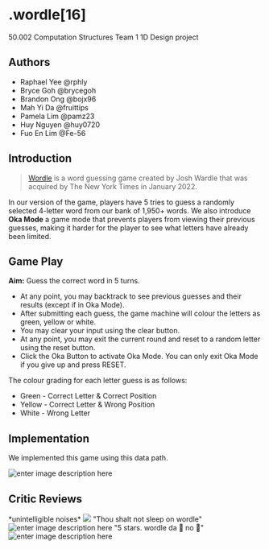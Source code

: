 # .wordle[16]
50.002 Computation Structures Team 1 1D Design project
## Authors

 - Raphael Yee @rphly
 - Bryce Goh @brycegoh
 - Brandon Ong @bojx96
 - Mah Yi Da @fruittips
 - Pamela Lim @pamz23
 - Huy Nguyen @huy0720
 - Fuo En Lim @Fe-56

## Introduction

> [Wordle](https://www.nytimes.com/games/wordle/index.html) is a word guessing game created by Josh Wardle that was acquired by The New York Times in January 2022.

In our version of the game, players have 5 tries to guess a randomly selected 4-letter word from our bank of 1,950+ words. We also introduce **Oka Mode** a game mode that prevents players from viewing their previous guesses, making it harder for the player to see what letters have already been limited.

## Game Play
**Aim:**
Guess the correct word in 5 turns. 

 - At any point, you may backtrack to see previous guesses and their results (except if in Oka Mode).
 - After submitting each guess, the game machine will colour the letters as green, yellow or white.
 - You may clear your input using the clear button.
 - At any point, you may exit the current round and reset to a random letter using the reset button.
 - Click the Oka Button to activate Oka Mode. You can only exit Oka Mode if you give up and press RESET. 

The colour grading for each letter guess is as follows:
 - Green - Correct Letter & Correct Position 
 - Yellow - Correct Letter & Wrong Position
 - White - Wrong Letter

## Implementation
We implemented this game using this data path. 

![enter image description here](https://i.imgur.com/N1elYzs.png)
## Critic Reviews
\*unintelligible noises\*
![](https://i.imgur.com/sRh8SCY.png)
"Thou shalt not sleep on wordle"
![enter image description here](https://i.imgur.com/NoUUNtv.jpg)
"5 stars. wordle da 🐐 no 🧢"
![enter image description here](https://i.imgur.com/kX5rCuS.png)
